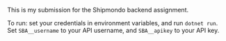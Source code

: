 This is my submission for the Shipmondo backend assignment.

To run: set your credentials in environment variables, and run `dotnet run`. Set `SBA__username` to your API username, and `SBA__apikey` to your API key.